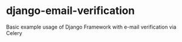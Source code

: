# django-email-verification
Basic example usage of Django Framework with e-mail verification via Celery
